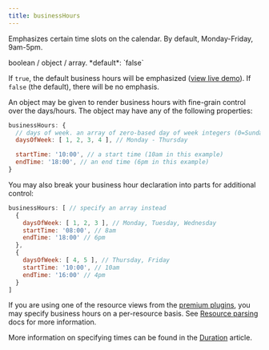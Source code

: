 ```yaml
---
title: businessHours
---
```


Emphasizes certain time slots on the calendar. By default, Monday-Friday, 9am-5pm.

<div class='spec' markdown='1'>
boolean / object / array. *default*: `false`
</div>

If `true`, the default business hours will be emphasized ([view live demo](businessHours-demo)). If `false` (the default), there will be no emphasis.

An object may be given to render business hours with fine-grain control over the days/hours. The object may have any of the following properties:

```js
businessHours: {
  // days of week. an array of zero-based day of week integers (0=Sunday)
  daysOfWeek: [ 1, 2, 3, 4 ], // Monday - Thursday

  startTime: '10:00', // a start time (10am in this example)
  endTime: '18:00', // an end time (6pm in this example)
}
```

You may also break your business hour declaration into parts for additional control:

```js
businessHours: [ // specify an array instead
  {
    daysOfWeek: [ 1, 2, 3 ], // Monday, Tuesday, Wednesday
    startTime: '08:00', // 8am
    endTime: '18:00' // 6pm
  },
  {
    daysOfWeek: [ 4, 5 ], // Thursday, Friday
    startTime: '10:00', // 10am
    endTime: '16:00' // 4pm
  }
]
```

If you are using one of the resource views from the [premium plugins](premium), you may specify business hours on a per-resource basis. See [Resource parsing](resource-parsing) docs for more information.

More information on specifying times can be found in the [Duration](duration-object) article.
